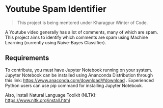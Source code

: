 # Youtube Spam Identifier

> This project is being mentored under Kharagpur Winter of Code.

A Youtube video generally has a lot of comments, many of which are spam. This project aims to identify which comments are spam using Machine Learning (currently using Naive-Bayes Classifier).

## Requirements
To contribute, you must have Jupyter Notebook running on your system. Jupyter Notebook can be installed using Ananconda Distribution through this link: https://www.anaconda.com/download/#download . Experienced Python users can use pip command for installing Jupyter Notebook.

Also, install Natural Language Toolkit (NLTK): https://www.nltk.org/install.html
